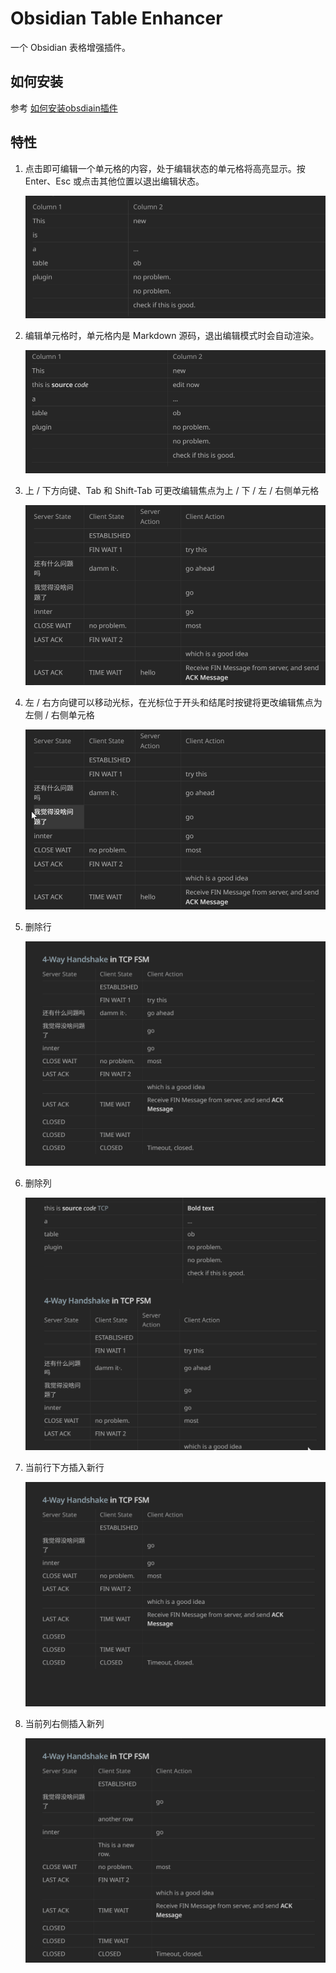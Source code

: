 # Obsidian Table Enhancer

一个 Obsidian 表格增强插件。

## 如何安装

参考 [如何安装obsdiain插件](https://publish.obsidian.md/chinesehelp/01+2021%E6%96%B0%E6%95%99%E7%A8%8B/%E5%A6%82%E4%BD%95%E5%AE%89%E8%A3%85obsdiain%E6%8F%92%E4%BB%B6)

## 特性

1. 点击即可编辑一个单元格的内容，处于编辑状态的单元格将高亮显示。按 Enter、Esc 或点击其他位置以退出编辑状态。

   ![](https://raw.githubusercontent.com/Stardusten/Pic/master/img/202208252022775.gif)

2. 编辑单元格时，单元格内是 Markdown 源码，退出编辑模式时会自动渲染。

   ![](https://raw.githubusercontent.com/Stardusten/Pic/master/img/202208252046274.gif)

3. 上 / 下方向键、Tab 和 Shift-Tab 可更改编辑焦点为上 / 下 / 左 / 右侧单元格

   ![](https://raw.githubusercontent.com/Stardusten/Pic/master/img/202208252049575.gif)

4. 左 / 右方向键可以移动光标，在光标位于开头和结尾时按键将更改编辑焦点为左侧 / 右侧单元格

   ![](https://raw.githubusercontent.com/Stardusten/Pic/master/img/202208252052416.gif)

5. 删除行

   ![](https://raw.githubusercontent.com/Stardusten/Pic/master/img/202208252056998.gif)

6. 删除列

   ![](https://raw.githubusercontent.com/Stardusten/Pic/master/img/202208252055477.gif)

7. 当前行下方插入新行

   ![](https://raw.githubusercontent.com/Stardusten/Pic/master/img/202208252059685.gif)

9. 当前列右侧插入新列

   ![](https://raw.githubusercontent.com/Stardusten/Pic/master/img/202208252102032.gif)
